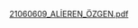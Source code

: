 [21060609_ALİEREN_ÖZGEN.pdf](https://github.com/user-attachments/files/17592780/21060609_ALIEREN_OZGEN.pdf)

